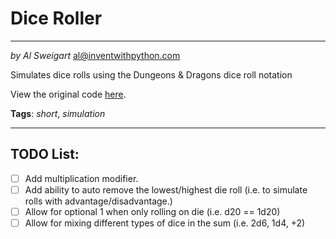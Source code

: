 # Dice Roller
___
_by Al Sweigart_ [al@inventwithpython.com](mailto:al@inventwithpython.com)

Simulates dice rolls using the Dungeons & Dragons dice roll notation

View the original code [here](https://nostarch.com/big-book-small-python-projects).

**Tags**: _short_, _simulation_

___

## TODO List:

* [ ] Add multiplication modifier.
* [ ] Add ability to auto remove the lowest/highest die roll (i.e. to simulate rolls with advantage/disadvantage.)
* [ ] Allow for optional 1 when only rolling on die (i.e. d20 == 1d20)
* [ ] Allow for mixing different types of dice in the sum (i.e. 2d6, 1d4, +2)
